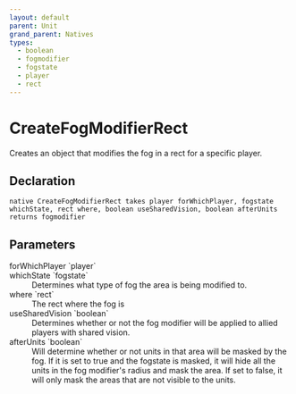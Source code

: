 ```yaml
---
layout: default
parent: Unit
grand_parent: Natives
types:
  - boolean
  - fogmodifier
  - fogstate
  - player
  - rect
---
```


# CreateFogModifierRect
Creates an object that modifies the fog in a rect for a specific player.

## Declaration

```
native CreateFogModifierRect takes player forWhichPlayer, fogstate whichState, rect where, boolean useSharedVision, boolean afterUnits returns fogmodifier
```

## Parameters
<dl>
  <dt>forWhichPlayer `player`</dt>
  <dd></dd>

  <dt>whichState `fogstate`</dt>
  <dd>Determines what type of fog the area is being modified to.</dd>

  <dt>where `rect`</dt>
  <dd>The rect where the fog is</dd>

  <dt>useSharedVision `boolean`</dt>
  <dd>Determines whether or not the fog modifier will be applied to allied players with shared vision.</dd>

  <dt>afterUnits `boolean`</dt>
  <dd>Will determine whether or not units in that area will be masked by the fog. If it is set to true and the fogstate is masked, it will hide all the units in the fog modifier's radius and mask the area. If set to false, it will only mask the areas that are not visible to the units.</dd>
</dl>